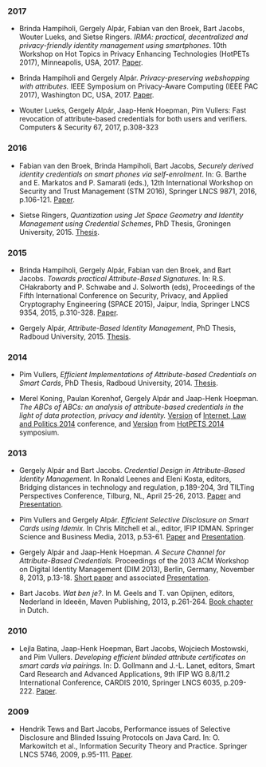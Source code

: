 ### 2017

* Brinda Hampiholi, Gergely Alpár, Fabian van den Broek, Bart Jacobs,
  Wouter Lueks, and Sietse Ringers. *IRMA: practical, decentralized and
  privacy-friendly identity management using smartphones*. 10th
  Workshop on Hot Topics in Privacy Enhancing Technologies (HotPETs
  2017), Minneapolis, USA, 2017. [Paper](https://www.cs.ru.nl/~gergely/objects/2017_irma-hotpets.pdf).

* Brinda Hampiholi and Gergely Alpár. *Privacy-preserving webshopping
  with attributes.* IEEE Symposium on Privacy-Aware Computing (IEEE
  PAC 2017), Washington DC, USA, 2017. [Paper](http://www.cs.ru.nl/~brinda/publications/PAC-paper.pdf).

* Wouter Lueks, Gergely Alpár, Jaap-Henk Hoepman, Pim Vullers: Fast
  revocation of attribute-based credentials for both users and
  verifiers. Computers & Security 67, 2017, p.308-323

### 2016

* Fabian van den Broek, Brinda Hampiholi, Bart Jacobs, *Securely
  derived identity credentials on smart phones via self-enrolment*. In:
  G. Barthe and E. Markatos and P. Samarati (eds.), 12th International
  Workshop on Security and Trust Management (STM 2016), Springer LNCS
  9871, 2016, p.106-121. [Paper](http://www.cs.ru.nl/B.Jacobs/PAPERS/STM2016.pdf).

* Sietse Ringers, *Quantization using Jet Space Geometry and Identity Management using Credential Schemes*, PhD Thesis,
  Groningen University, 2015. [Thesis](https://sietseringers.net/files/thesis.pdf).

### 2015

* Brinda Hampiholi, Gergely Alpár, Fabian van den Broek, and Bart
  Jacobs. *Towards practical Attribute-Based Signatures*. In:
  R.S. CHakraborty and P. Schwabe and J. Solworth (eds), Proceedings
  of the Fifth International Conference on Security, Privacy, and
  Applied Cryptography Engineering (SPACE 2015), Jaipur, India,
  Springer LNCS 9354, 2015, p.310-328. [Paper](http://www.cs.ru.nl/~brinda/images/Space-paper.pdf).

* Gergely Alpár, *Attribute-Based Identity Management*, PhD Thesis,
  Radboud University, 2015. [Thesis](https://www.cs.ru.nl/~gergely/objects/thesis.pdf).

### 2014

* Pim Vullers, *Efficient Implementations of Attribute-based
  Credentials on Smart Cards*, PhD Thesis, Radboud University, 2014. [Thesis](http://www.cs.ru.nl/~pim/publications/2014_phd_thesis.pdf).

* Merel Koning, Paulan Korenhof, Gergely Alpár and Jaap-Henk
  Hoepman. *The ABCs of ABCs: an analysis of attribute-based
  credentials in the light of data protection, privacy and identity.*
  [Version](http://www.cs.ru.nl/~gergely/objects/ABCs_IDP.pdf) of
  [Internet, Law and Politics
  2014](http://edcp.uoc.edu/symposia/idp2014/) conference, and
  [Version](http://www.cs.ru.nl/~gergely/objects/ABCs_HotPETS.pdf) from
  [HotPETS 2014](https://www.petsymposium.org/2014/hotpets.php) symposium.

### 2013

* Gergely Alpár and Bart Jacobs. *Credential Design in Attribute-Based
  Identity Management.* In Ronald Leenes and Eleni Kosta, editors,
  Bridging distances in technology and regulation, p.189-204, 3rd
  TILTing Perspectives Conference, Tilburg, NL, April 25-26, 2013.
  [Paper](http://www.cs.ru.nl/~gergely/objects/TILTing_Alpar-Jacobs_CredentialDesign.pdf)
  and
  [Presentation](https://www.irmacard.org/wp-content/uploads/2013/02/CredentialDesign_Alpar.pdf).

* Pim Vullers and Gergely Alpár. *Efficient Selective Disclosure on
  Smart Cards using Idemix.* In Chris Mitchell et al., editor, IFIP
  IDMAN. Springer Science and Business Media, 2013,
  p.53-61. [Paper](http://www.cs.ru.nl/~pim/publications/2013_idman.pdf)
  and
  [Presentation](http://www.cs.ru.nl/~pim/talks/20130408_idman.pdf).

* Gergely Alpár and Jaap-Henk Hoepman. *A Secure Channel for
  Attribute-Based Credentials.* Proceedings of the 2013 ACM Workshop
  on Digital Identity Management (DIM 2013), Berlin, Germany, November
  8, 2013, p.13-18. [Short
  paper](http://www.cs.ru.nl/~gergely/objects/dim03s-alpar.pdf) and
  associated
  [Presentation](http://www.cs.ru.nl/~gergely/objects/IRMA_Channel_DIM_20131108.pdf).

* Bart Jacobs. *Wat ben je?*. In M. Geels and T. van Opijnen, editors,
  Nederland in Ideeën, Maven Publishing, 2013,
  p.261-264. [Book chapter](http://www.cs.ru.nl/B.Jacobs/PAPERS/WatBenJe-NederlandInIdeeen-2013.pdf)
  in Dutch.

### 2010

* Lejla Batina, Jaap-Henk Hoepman, Bart Jacobs, Wojciech Mostowski,
  and Pim Vullers. *Developing efficient blinded attribute
  certificates on smart cards via pairings*. In: D. Gollmann and
  J.-L. Lanet, editors, Smart Card Research and Advanced Applications,
  9th IFIP WG 8.8/11.2 International Conference, CARDIS 2010, Springer
  LNCS 6035,
  p.209-222. [Paper](http://www.cs.ru.nl/~pim/publications/2010_cardis.pdf).

### 2009

* Hendrik Tews and Bart Jacobs, Performance issues of Selective
  Disclosure and Blinded Issuing Protocols on Java Card. In:
  O. Markowitch et al., Information Security Theory and
  Practice. Springer LNCS 5746, 2009, p.95-111.
  [Paper](http://www.cs.ru.nl/~tews/wistp-09/performance-issues.pdf).
